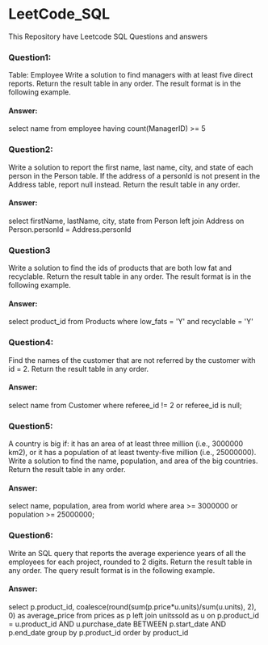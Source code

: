 # LeetCode_SQL
This Repository have Leetcode SQL Questions and answers
### Question1:
Table: Employee
Write a solution to find managers with at least five direct reports.
Return the result table in any order.
The result format is in the following example.
#### Answer:
select name from employee
having count(ManagerID) >= 5
### Question2:
Write a solution to report the first name, last name, city, and state of each person in the Person table. If the address of a personId is not present in the Address table, report null instead.
Return the result table in any order.
#### Answer:
select firstName, lastName, city, state
from Person left join Address
on Person.personId = Address.personId
### Question3
Write a solution to find the ids of products that are both low fat and recyclable.
Return the result table in any order.
The result format is in the following example.
#### Answer:
select product_id 
from Products 
where low_fats = 'Y' and recyclable = 'Y'
### Question4:
Find the names of the customer that are not referred by the customer with id = 2.
Return the result table in any order.
#### Answer:
select name from Customer
where referee_id != 2 or referee_id is null;
### Question5:
A country is big if:
it has an area of at least three million (i.e., 3000000 km2), or
it has a population of at least twenty-five million (i.e., 25000000).
Write a solution to find the name, population, and area of the big countries.
Return the result table in any order.
#### Answer:
select name, population, area
from world
where area >= 3000000 or population >= 25000000;
### Question6:
Write an SQL query that reports the average experience years of all the employees for each project, rounded to 2 digits.
Return the result table in any order.
The query result format is in the following example.
#### Answer:
select p.product_id, coalesce(round(sum(p.price*u.units)/sum(u.units), 2), 0) as average_price
from prices as p
left join unitssold as u
on p.product_id = u.product_id AND u.purchase_date BETWEEN p.start_date AND p.end_date
group by p.product_id
order by product_id
